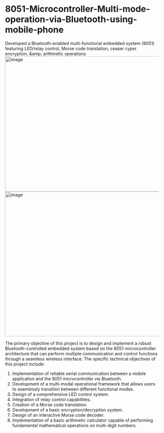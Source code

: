 # 8051-Microcontroller-Multi-mode-operation-via-Bluetooth-using-mobile-phone
Developed a Bluetooth-enabled multi-functional embedded system (8051) featuring LED/relay control, Morse code translation, ceaser cyper encryption, \&amp; arithmetic operations
<img width="743" height="443" alt="image" src="https://github.com/user-attachments/assets/540ac1d7-1bfb-4ff3-9a27-3ec6845a5739" />
<img width="770" height="474" alt="image" src="https://github.com/user-attachments/assets/8058b525-5b73-4db4-be0b-8a0875f50811" />

The primary objective of this project is to design and implement a robust Bluetooth-controlled 
embedded system based on the 8051-microcontroller architecture that can perform multiple 
communication and control functions through a seamless wireless interface. 
The specific technical objectives of this project include: 
1) Implementation of reliable serial communication between a mobile application and the 8051
microcontroller via Bluetooth. 
2) Development of a multi-modal operational framework that allows users to seamlessly 
transition between different functional modes. 
3) Design of a comprehensive LED control system. 
4) Integration of relay control capabilities.  
5) Creation of a Morse code translation. 
6) Development of a basic encryption/decryption system. 
7) Design of an interactive Morse code decoder. 
8) Implementation of a basic arithmetic calculator capable of performing fundamental 
mathematical operations on multi-digit numbers. 
